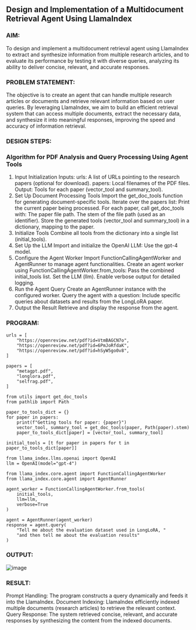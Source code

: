 ## Design and Implementation of a Multidocument Retrieval Agent Using LlamaIndex

### AIM:
To design and implement a multidocument retrieval agent using LlamaIndex to extract and synthesize information from multiple research articles, and to evaluate its performance by testing it with diverse queries, analyzing its ability to deliver concise, relevant, and accurate responses.

### PROBLEM STATEMENT:
The objective is to create an agent that can handle multiple research articles or documents and retrieve relevant information based on user queries. By leveraging LlamaIndex, we aim to build an efficient retrieval system that can access multiple documents, extract the necessary data, and synthesize it into meaningful responses, improving the speed and accuracy of information retrieval.
### DESIGN STEPS:
### Algorithm for PDF Analysis and Query Processing Using Agent Tools
1. Input Initialization
Inputs:
urls: A list of URLs pointing to the research papers (optional for download).
papers: Local filenames of the PDF files.
Output:
Tools for each paper (vector_tool and summary_tool).
2. Set Up Document Processing Tools
Import the get_doc_tools function for generating document-specific tools.
Iterate over the papers list:
Print the current paper being processed.
For each paper, call get_doc_tools with:
The paper file path.
The stem of the file path (used as an identifier).
Store the generated tools (vector_tool and summary_tool) in a dictionary, mapping to the paper.
3. Initialize Tools
Combine all tools from the dictionary into a single list (initial_tools).
4. Set Up the LLM
Import and initialize the OpenAI LLM:
Use the gpt-4 model.
5. Configure the Agent Worker
Import FunctionCallingAgentWorker and AgentRunner to manage agent functionalities.
Create an agent worker using FunctionCallingAgentWorker.from_tools:
Pass the combined initial_tools list.
Set the LLM (llm).
Enable verbose output for detailed logging.
6. Run the Agent Query
Create an AgentRunner instance with the configured worker.
Query the agent with a question:
Include specific queries about datasets and results from the LongLoRA paper.
7. Output the Result
Retrieve and display the response from the agent.

### PROGRAM:
```
urls = [
    "https://openreview.net/pdf?id=VtmBAGCN7o",
    "https://openreview.net/pdf?id=6PmJoRfdaK",
    "https://openreview.net/pdf?id=hSyW5go0v8",
]

papers = [
    "metagpt.pdf",
    "longlora.pdf",
    "selfrag.pdf",
]

from utils import get_doc_tools
from pathlib import Path

paper_to_tools_dict = {}
for paper in papers:
    print(f"Getting tools for paper: {paper}")
    vector_tool, summary_tool = get_doc_tools(paper, Path(paper).stem)
    paper_to_tools_dict[paper] = [vector_tool, summary_tool]

initial_tools = [t for paper in papers for t in paper_to_tools_dict[paper]]

from llama_index.llms.openai import OpenAI
llm = OpenAI(model="gpt-4")

from llama_index.core.agent import FunctionCallingAgentWorker
from llama_index.core.agent import AgentRunner

agent_worker = FunctionCallingAgentWorker.from_tools(
    initial_tools, 
    llm=llm, 
    verbose=True
)

agent = AgentRunner(agent_worker)
response = agent.query(
    "Tell me about the evaluation dataset used in LongLoRA, "
    "and then tell me about the evaluation results"
)
```
### OUTPUT:
![image](https://github.com/user-attachments/assets/bca6224a-ac8e-4044-b7df-99bee513de48)

### RESULT:
Prompt Handling: The program constructs a query dynamically and feeds it into the LlamaIndex. Document Indexing: LlamaIndex efficiently indexed multiple documents (research articles) to retrieve the relevant context. Query Response: The system retrieved concise, relevant, and accurate responses by synthesizing the content from the indexed documents.
